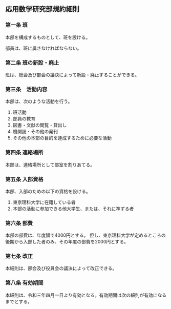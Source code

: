 ## 応用数学研究部規約細則

### 第一条 班

本部を構成するものとして、班を設ける。

部員は、班に属さなければならない。

### 第二条 班の新設・廃止

班は、総会及び部会の議決によって新設・廃止することができる。

### 第三条　活動内容

本部は、次のような活動を行う。

1. 班活動
2. 部員の教育
3. 図書・文献の閲覧・貸出し
4. 機関誌・その他の発刊
5. その他の本部の目的を達成するために必要な活動

### 第四条 連絡場所

本部は、連絡場所として部室を割りあてる。

### 第五条 入部資格

本部、入部のための以下の資格を設ける。

1. 東京理科大学に在籍している者
2. 本部の活動に参加できる他大学生、または、それに準ずる者

### 第六条 部費

本部の部費は、年度額で4000円とする。
但し、東京理科大学が定めるところの後期から入部した者のみ、その年度の部費を2000円とする。

### 第七条 改正

本細則は、部会及び役員会の議決によって改正できる。

### 第八条 有効期間

本細則は、令和三年四月一日より有効となる。有効期間は次の細則が有効になるまでとする。
